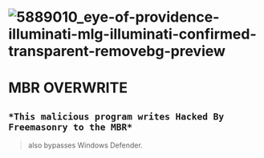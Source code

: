 #               ![5889010_eye-of-providence-illuminati-mlg-illuminati-confirmed-transparent-removebg-preview](https://github.com/876N/MasonExln9.exe/assets/133999409/c43a3e74-d2f8-4172-a606-55ff00657c91)
# MBR OVERWRITE
`*This malicious program writes Hacked By Freemasonry to the MBR*`
----------------------------------------------------------------
> also bypasses Windows Defender.
